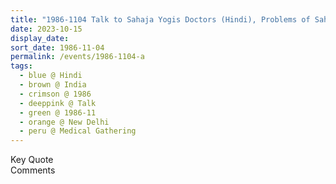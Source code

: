 ```yaml
---
title: "1986-1104 Talk to Sahaja Yogis Doctors (Hindi), Problems of Sahaja Yogis and Treatments of Diseases, Medical Gathering Organized by Dr. Umesh C. Rai, Residence of Shahs, New Delhi, India"
date: 2023-10-15
display_date: 
sort_date: 1986-11-04
permalink: /events/1986-1104-a
tags:
  - blue @ Hindi
  - brown @ India
  - crimson @ 1986
  - deeppink @ Talk
  - green @ 1986-11
  - orange @ New Delhi
  - peru @ Medical Gathering
---
```


<wave-list>
  <list-title color="green" width="75">Key Quote</list-title>
  <list-item color="BlanchedAlmond"  width="200"></list-item>
  <list-item color="Lavender"></list-item>
  <list-item color="BlanchedAlmond"></list-item>
</wave-list>

<br>

<wave-list>
  <list-title color="green" width="75">Comments</list-title>
  <list-item color="BlanchedAlmond"  width="200"></list-item>
  <list-item color="Lavender"></list-item>
  <list-item color="BlanchedAlmond"></list-item>
</wave-list>